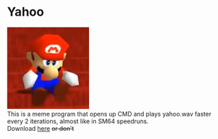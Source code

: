 # Yahoo
![mario](mario.png)\
This is a meme program that opens up CMD and plays yahoo.wav faster every 2 iterations, almost like in SM64 speedruns.\
Download [here](https://github.com/parklez/yahoo/releases/download/1.0/yahoo.zip) ~~or don't~~
